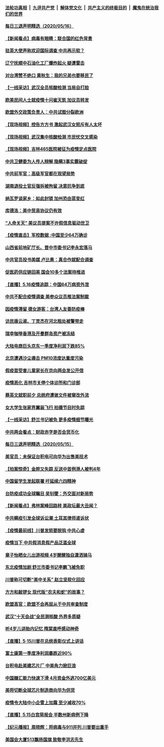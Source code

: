 ####  [法轮功真相](../../../../basic/blob/master/README.md?t=05171131) &nbsp;|&nbsp; [九评共产党](../../../../9ping.md/blob/master/README.md?t=05171131) &nbsp;|&nbsp; [解体党文化](../../../../jtdwh.md/blob/master/README.md?t=05171131)  &nbsp;|&nbsp; [共产主义的终极目的](../../../../gczydzjmd.md/blob/master/README.md?t=05171131) &nbsp;|&nbsp; [魔鬼在统治我们的世界](../../../../mgztzwmdsj.md/blob/master/README.md?t=05171131) 

#### [每日三退声明精选（2020/05/16）](../pages/nsc413/n12115420.md?t=05171131) 

#### [【新闻看点】病毒有眼睛：联合国的红色背景](../pages/nsc413/n12115092.md?t=05171131) 

#### [驻英大使声称欢迎国际调查 中共再示软？](../pages/nsc413/n12115302.md?t=05171131) 

#### [辽宁抚顺中石油化工厂爆炸起火 疑遭雷击](../pages/nsc413/n12115099.md?t=05171131) 

#### [对台湾赞不绝口 黄秋生：我的兄弟也要移民了](../pages/nsc413/n12115144.md?t=05171131) 

#### [【一线采访】武汉全员核酸检测 当局自打脸](../pages/nsc413/n12115138.md?t=05171131) 

#### [欧美民间人士就疫情十问崔天凯 加议员转发](../pages/nsc413/n12115226.md?t=05171131) 

#### [欧盟外交政策负责人：中共试图分裂欧洲](../pages/nsc413/n12115131.md?t=05171131) 

#### [【现场视频】控告方方书 激起武汉女怒斥有人太坏](../pages/nsc413/n12115147.md?t=05171131) 

#### [【现场视频】武汉集中核酸检测 市民忧交叉感染](../pages/nsc413/n12114952.md?t=05171131) 

#### [【现场视频】吉林465医院被征为疫情定点医院](../pages/nsc413/n12114982.md?t=05171131) 

#### [中共卫健委为人传人辩解 隐瞒3事实露破绽](../pages/nsc413/n12108041.md?t=05171131) 

#### [中共前军官：高级军官都在观望局势](../pages/nsc413/n12114951.md?t=05171131) 

#### [湖南退役士官反强拆被拘留 决意抗争到底](../pages/nsc413/n12115006.md?t=05171131) 

#### [纳瓦罗谈家乡：如此封锁 加州恐由蓝变红](../pages/nsc413/n12114760.md?t=05171131) 

#### [库德洛：美中贸易协议仍有效](../pages/nsc413/n12114866.md?t=05171131) 

#### [“人命关天” 美议员提案不许假信息驱动世卫](../pages/nsc413/n12114792.md?t=05171131) 

#### [【疫情直击】军校数据 :中国至少64万确诊](../pages/nsc413/n12114594.md?t=05171131) 

#### [山西省前地矿厅长、晋中市委书记李永宏落马](../pages/nsc413/n12114641.md?t=05171131) 

#### [中共官员投书美媒 卢比奥：真合作就配合调查](../pages/nsc413/n12114709.md?t=05171131) 

#### [促医药供应链回美 国会10多个法案待推进](../pages/nsc413/n12114692.md?t=05171131) 

#### [【直播】5.16疫情追踪：中国64万病资外泄](../pages/nsc413/n12114542.md?t=05171131) 

#### [中共不配合疫情调查 美参众议员推法案制裁](../pages/nsc413/n12113326.md?t=05171131) 

#### [因疫情滞留 德女游客：台湾人友善防疫棒](../pages/nsc413/n12114129.md?t=05171131) 

#### [访民唐云淑、丁灵杰在河北租处被警带走](../pages/nsc413/n12114454.md?t=05171131) 

#### [瑞幸咖啡香港及开曼群岛资产被冻结](../pages/nsc413/n12114254.md?t=05171131) 

#### [大陆电商巨头京东一季度净利润下跌85%](../pages/nsc413/n12113952.md?t=05171131) 

#### [北京遭遇沙尘袭击 PM10浓度达重度污染](../pages/nsc413/n12114289.md?t=05171131) 


#### [假疫苗受害儿童家长在京向两会发公开信](../pages/nsc413/n12112852.md?t=05171131) 

#### [疫情恶化 吉林市关停个体诊所和门诊部](../pages/nsc413/n12114269.md?t=05171131) 

#### [蔡英文就职前夕 总统府遭骇文件被窜改外流](../pages/nsc413/n12113773.md?t=05171131) 

#### [女大学生张家界翼装飞行 拍摄节目时失踪](../pages/nsc413/n12114027.md?t=05171131) 

#### [【一线采访】舒兰书记被免 更多疫情细节曝光](../pages/nsc413/n12113707.md?t=05171131) 

#### [中共两会看点：财政赤字是否会货币化](../pages/nsc413/n12113576.md?t=05171131) 

#### [每日三退声明精选（2020/05/15）](../pages/nsc413/n12113893.md?t=05171131) 

#### [美官员：未保证台积电可向华为出售美技术](../pages/nsc413/n12113566.md?t=05171131) 

#### [【拍案惊奇】金胖又失踪 反送中首例港人被判4年](../pages/nsc413/n12113607.md?t=05171131) 

#### [中国留学生发起联署 吁延续六四精神](../pages/nsc413/n12113733.md?t=05171131) 

#### [台防疫成功全球瞩目 吴钊燮：外交面对新局势](../pages/nsc413/n12113738.md?t=05171131) 

#### [【新闻看点】弗林案峰回路转 美政坛最大丑闻？](../pages/nsc413/n12113049.md?t=05171131) 

#### [中共瞒疫引发全球诉讼潮 土耳其律师递诉状](../pages/nsc413/n12113248.md?t=05171131) 

#### [【疫情最前线】川普发怒要脱钩 中共心虚](../pages/nsc413/n12112978.md?t=05171131) 

#### [疫情当下 中共假消息假产品泛滥全球](../pages/nsc413/n12113273.md?t=05171131) 

#### [章子怡晒女儿出游视频 4岁醒醒独自潇洒骑马](../pages/nsc413/n12113104.md?t=05171131) 

#### [东北疫情加剧 舒兰市委书记李鹏飞被免职](../pages/nsc413/n12113209.md?t=05171131) 

#### [川普称可切断“美中关系” 赵立坚软化回应](../pages/nsc413/n12113099.md?t=05171131) 

#### [方方和敲锣女 现代版“农夫和蛇”的故事？](../pages/nsc413/n12113136.md?t=05171131) 

#### [欧盟高官：欧盟不会再屈从于中共审查制度](../pages/nsc413/n12113182.md?t=05171131) 

#### [武汉“十天会战”全民测核酸 外界多质疑](../pages/nsc413/n12113219.md?t=05171131) 

#### [听4岁儿讲胎内记忆 隋棠直呼感动神奇](../pages/nsc413/n12112764.md?t=05171131) 

#### [【直播】5·15川普在总统表彰仪式上讲话](../pages/nsc413/n12112699.md?t=05171131) 

#### [富士康第一季度净利润暴跌近90%](../pages/nsc413/n12113013.md?t=05171131) 

#### [台积电赴美建芯片厂 中美角力掀巨浪](../pages/nsc413/n12112963.md?t=05171131) 

#### [中国赚汇能力快速下滑 4月资金外逃700亿美元](../pages/nsc413/n12112938.md?t=05171131) 

#### [美将切断全球芯片制造商向华为供货](../pages/nsc413/n12112865.md?t=05171131) 

#### [疫情令大陆中小企雪上加霜 至少减收70%](../pages/nsc413/n12112800.md?t=05171131) 

#### [【直播】5.15白宫简报会 半数州新病例下降](../pages/nsc413/n12112673.md?t=05171131) 

#### [【纪元播报】周晓辉：将病毒与911并列 川普要出重手](../pages/nsc413/n12110571.md?t=05171131) 

#### [美国会大厦513飘扬国旗 致敬李洪志先生](../pages/nsc413/n12112087.md?t=05171131) 

